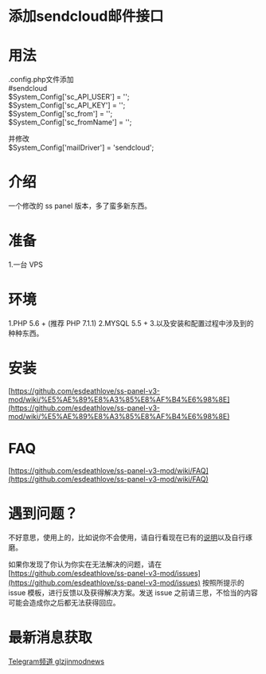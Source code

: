 # 添加sendcloud邮件接口  

# 用法  
.config.php文件添加  
#sendcloud  
$System_Config['sc_API_USER'] = '';  
$System_Config['sc_API_KEY'] = '';  
$System_Config['sc_from'] = '';  
$System_Config['sc_fromName'] = '';  

并修改  
$System_Config['mailDriver'] = 'sendcloud';  

# 介绍

一个修改的 ss panel 版本，多了蛮多新东西。

# 准备

1.一台 VPS

# 环境

1.PHP 5.6 + (推荐 PHP 7.1.1)
2.MYSQL 5.5 + 
3.以及安装和配置过程中涉及到的种种东西。

# 安装

[https://github.com/esdeathlove/ss-panel-v3-mod/wiki/%E5%AE%89%E8%A3%85%E8%AF%B4%E6%98%8E](https://github.com/esdeathlove/ss-panel-v3-mod/wiki/%E5%AE%89%E8%A3%85%E8%AF%B4%E6%98%8E)

# FAQ

[https://github.com/esdeathlove/ss-panel-v3-mod/wiki/FAQ](https://github.com/esdeathlove/ss-panel-v3-mod/wiki/FAQ)

# 遇到问题？

不好意思，使用上的，比如说你不会使用，请自行看现在已有的[说明](https://github.com/esdeathlove/ss-panel-v3-mod/wiki/)以及自行琢磨。

如果你发现了你认为你实在无法解决的问题，请在 [https://github.com/esdeathlove/ss-panel-v3-mod/issues](https://github.com/esdeathlove/ss-panel-v3-mod/issues) 按照所提示的 issue 模板，进行反馈以及获得解决方案。发送 issue 之前请三思，不恰当的内容可能会造成你之后都无法获得回应。

# 最新消息获取

[Telegram频道 glzjinmodnews](https://t.me/glzjinmodnews)

